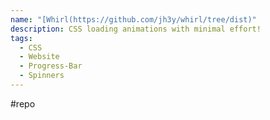 ```yaml
---
name: "[Whirl(https://github.com/jh3y/whirl/tree/dist)"
description: CSS loading animations with minimal effort!
tags:
  - CSS
  - Website
  - Progress-Bar
  - Spinners
---
```

#repo